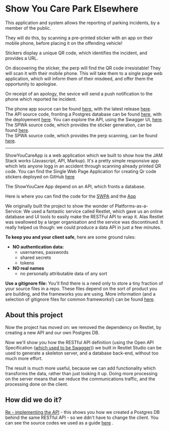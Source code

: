 # Show You Care Park Elsewhere

This application and system allows the reporting of parking incidents, by a member of the public.

They will do this, by scanning a pre-printed sticker with an app on their mobile phone, before placing it on the offending vehicle!

Stickers display a unique QR code, which identifies the incident, and provides a URL.

On discovering the sticker, the perp will find the QR code irresistable! They will scan it with their mobile phone. This will take them to a single page web application, which will inform them of their misdeed, and offer them the opportunity to apologise.

On receipt of an apology, the sevice will send a push notification to the phone which reported he incident.

The phone app source can be found [here](https://github.com/TheAntiParkingCompany/ShowYouCareApp),  with the latest release [here](https://github.com/TheAntiParkingCompany/ShowYouCare/tree/master/releases).  
The API source code, fronting a Postgres database can be found [here](https://github.com/TheAntiParkingCompany/3rd-attempt), with the deployement [here](https://anti-parking-api.herokuapp.com/). You can explore the API, using the Swagger UI, [here](https://anti-parking-api.herokuapp.com/docs).    
The SPWA source code, which provides the sticker generation, can be found [here](https://cerealsuperhero.github.io/SPWA_GenerateStickers/generate/).   
The SPWA source code, which provides the perp scanning, can be found [here](https://cerealsuperhero.github.io/SPWA_GenerateStickers/response/).  


----------

ShowYouCareApp is a web application which we built to show how the JAM Stack works (Javascript, API, Markup). 
It's a pretty simple responsive app which lets anyone logg in an accident through scanning already printed QR code.
You can find the Single Web Page Application for creating Qr code stickers deployed on GitHub [here](https://github.com/TheAntiParkingCompany/SPWA_GenerateStickers)

The ShowYouCare App depend on an API, which fronts a database. 

Here is where you can find the code for the [SWPA](https://github.com/TheAntiParkingCompany/SPWA_GenerateStickers) and the [App](https://github.com/TheAntiParkingCompany/ShowYouCareApp)

We originally built the project to show the wonder of Platforms-as-a-Service: We used a fantastic service called Restlet, which gave us an online database and UI tools to easily make the RESTFul API to wrap it. Alas Restlet was swallowed by a larger organisation and the service was discontinued. It really helped us though: we could produce a data API in just a few minutes.

**To keep you and your client safe**, here are some ground rules:

* **NO authentication data:** 
  * usernames, passwords
  * shared secrets
  * tokens
* **NO real names** 
  * no personally attributable data of any sort


**Use a gitignore file:** You'll find there is a need only to store a tiny fraction of your source files in a repo. These files depend on the sort of product you are building, and the frameworks you are using. More information (and a selection of gitignore files for common frameworks!) can be found [here](https://github.com/github/gitignore). 

## About this project

Now the project has moved on: we removed the dependency on Restlet, by creating a new API and our own Postgres DB.

Now we'll show you how the RESTful API definition (using the Open API Specification ([which used to be Swagger](https://swagger.io/docs/specification/about/))) we built in Restlet Studio can be used to generate a skeleton server, and a database back-end, without too much more effort.

The result is much more useful, because we can add functionality which transforms the data, rather than just looking it up. Doing more processing on the server means that we reduce the communications traffic, and the processing done on the client.

## How did we do it?

 [Re - implementing the API](https://github.com/aliceliveprojects/WildLoggingDBParent/blob/master/ReImplementing.md) - this shows you how we created a Postgres DB behind the same RESTful API - so we ddn't have to change the client.
 You can see the source codes we used as a guide [here](https://github.com/aliceliveprojects/WildLogging) .
 
